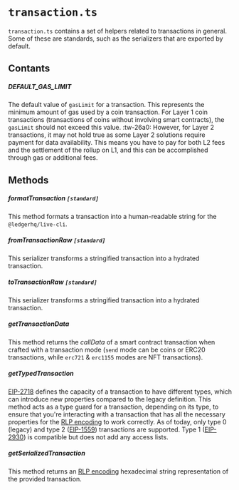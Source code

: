 # `transaction.ts`

`transaction.ts` contains a set of helpers related to transactions in general. Some of these are standards, such as the serializers that are exported by default.

## Contants

##### DEFAULT_GAS_LIMIT
The default value of `gasLimit` for a transaction. This represents the minimum amount of gas used by a coin transaction. 
For Layer 1 coin transactions (transactions of coins without involving smart contracts), the `gasLimit` should not exceed this value. :tw-26a0: However, for Layer 2 transactions, it may not hold true as some Layer 2 solutions require payment for data availability. This means you have to pay for both L2 fees and the settlement of the rollup on L1, and this can be accomplished through gas or additional fees.


## Methods

##### formatTransaction `[standard]`
This method formats a transaction into a human-readable string for the `@ledgerhq/live-cli`.

##### fromTransactionRaw `[standard]`
This serializer transforms a stringified transaction into a hydrated transaction.

##### toTransactionRaw `[standard]`
This serializer transforms a stringified transaction into a hydrated transaction.

##### getTransactionData
This method returns the *callData* of a smart contract transaction when crafted with a transaction mode (`send` mode can be coins or ERC20 transactions, while `erc721` & `erc1155` modes are NFT transactions).

##### getTypedTransaction
[EIP-2718](https://eips.ethereum.org/EIPS/eip-2718 "eip-2718") defines the capacity of a transaction to have different types, which can introduce new properties compared to the legacy definition. This method acts as a type guard for a transaction, depending on its type, to ensure that you're interacting with a transaction that has all the necessary properties for the [RLP encoding](https://ethereum.org/en/developers/docs/data-structures-and-encoding/rlp/ "RLP encoding") to work correctly. As of today, only type 0 (legacy) and type 2 ([EIP-1559](https://eips.ethereum.org/EIPS/eip-1559 "EIP-1559")) transactions are supported. Type 1 ([EIP-2930](https://eips.ethereum.org/EIPS/eip-2930 "EIP-2930")) is compatible but does not add any access lists.


##### getSerializedTransaction
This method returns an [RLP encoding](https://ethereum.org/en/developers/docs/data-structures-and-encoding/rlp/ "RLP encoding") hexadecimal string representation of the provided transaction.
